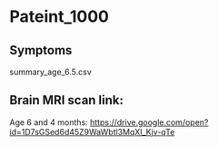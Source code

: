 # Pateint_1000

## Symptoms
summary_age_6.5.csv

## Brain MRI scan link:
Age 6 and 4 months: https://drive.google.com/open?id=1D7sGSed6d45Z9WaWbtl3MqXl_Kjv-qTe
